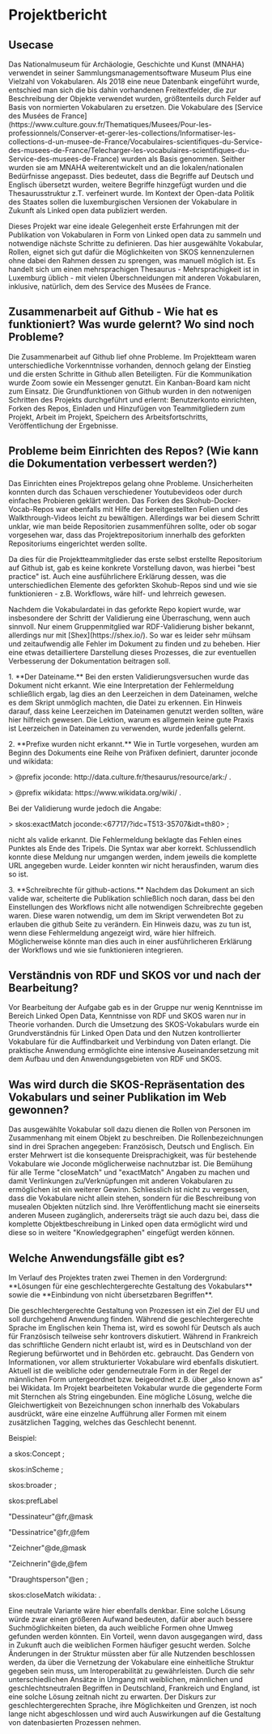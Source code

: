 # Projektbericht

## Usecase

<p>Das Nationalmuseum für Archäologie, Geschichte und Kunst (MNAHA) verwendet in seiner Sammlungsmanagementsoftware Museum Plus eine Vielzahl von Vokabularen. Als 2018 eine neue Datenbank eingeführt wurde, entschied man sich die bis dahin vorhandenen Freitextfelder, die zur Beschreibung der Objekte verwendet wurden, größtenteils durch Felder auf Basis von normierten Vokabularen zu ersetzen. Die Vokabulare des [Service des Musées de France](https://www.culture.gouv.fr/Thematiques/Musees/Pour-les-professionnels/Conserver-et-gerer-les-collections/Informatiser-les-collections-d-un-musee-de-France/Vocabulaires-scientifiques-du-Service-des-musees-de-France/Telecharger-les-vocabulaires-scientifiques-du-Service-des-musees-de-France) wurden als Basis genommen. Seither wurden sie am MNAHA weiterentwickelt und an die lokalen/nationalen Bedürfnisse angepasst. Dies bedeutet, dass die Begriffe auf Deutsch und Englisch übersetzt wurden, weitere Begriffe hinzgefügt wurden und die Thesaurusstruktur z.T. verfeinert wurde. Im Kontext der Open-data Politik des Staates sollen die luxemburgischen Versionen der Vokabulare in Zukunft als Linked open data publiziert werden.</p>

<p>Dieses Projekt war eine ideale Gelegenheit erste Erfahrungen mit der Publikation von Vokabularen in Form von Linked open data zu sammeln und notwendige nächste Schritte zu definieren. Das hier ausgewählte Vokabular, Rollen, eignet sich gut dafür die Möglichkeiten von SKOS kennenzulernen ohne dabei den Rahmen dessen zu sprengen, was manuell möglich ist. Es handelt sich um einen mehrsprachigen Thesaurus - Mehrsprachigkeit ist in Luxemburg üblich - mit vielen Überschneidungen mit anderen Vokabularen, inklusive, natürlich, dem des Service des Musées de France.</p>

## Zusammenarbeit auf Github - Wie hat es funktioniert? Was wurde gelernt? Wo sind noch Probleme?
<p>Die Zusammenarbeit auf Github lief ohne Probleme. Im Projektteam waren unterschiedliche Vorkenntnisse vorhanden, dennoch gelang der Einstieg und die ersten Schritte in Github allen Beteiligten. Für die Kommunikation wurde Zoom sowie ein Messenger genutzt. Ein Kanban-Board kam nicht zum Einsatz. Die Grundfunktionen von Github wurden in den notwenigen Schritten des Projekts durchgeführt und erlernt: Benutzerkonto einrichten, Forken des Repos, Einladen und Hinzufügen von Teammitgliedern zum Projekt, Arbeit im Projekt, Speichern des Arbeitsfortschritts, Veröffentlichung der Ergebnisse.</p>

## Probleme beim Einrichten des Repos? (Wie kann die Dokumentation verbessert werden?)
<p>Das Einrichten eines Projektrepos gelang ohne Probleme. Unsicherheiten konnten durch das Schauen verschiedener Youtubevideos oder durch einfaches Probieren geklärt werden. Das Forken des Skohub-Docker-Vocab-Repos war ebenfalls mit Hilfe der bereitgestellten Folien und des Walkthrough-Videos leicht zu bewältigen. Allerdings war bei diesem Schritt unklar, wie man beide Repositorien zusammenführen sollte, oder ob sogar vorgesehen war, dass das Projektrepositorium innerhalb des geforkten Repositoriums eingerichtet werden sollte.</p>
<p>Da dies für die Projektteammitglieder das erste selbst erstellte Repositorium auf Github ist, gab es keine konkrete Vorstellung davon, was hierbei "best practice" ist. Auch eine ausführlichere Erklärung dessen, was die unterschiedlichen Elemente des geforkten Skohub-Repos sind und wie sie funktionieren - z.B. Workflows, wäre hilf- und lehrreich gewesen.</p>
<p>Nachdem die Vokabulardatei in das geforkte Repo kopiert wurde, war insbesondere der Schritt der Validierung eine Überraschung, wenn auch sinnvoll. Nur einem Gruppenmitglied war RDF-Validierung bisher bekannt, allerdings nur mit [Shex](https://shex.io/). So war es leider sehr mühsam und zeitaufwendig alle Fehler im Dokument zu finden und zu beheben. Hier eine etwas detailliertere Darstellung dieses Prozesses, die zur eventuellen Verbesserung der Dokumentation beitragen soll.</p>
<p>1. **Der Dateiname.** Bei den ersten Validierungsversuchen wurde das Dokument nicht erkannt. Wie eine Interpretation der Fehlermeldung schließlich ergab, lag dies an den Leerzeichen in dem Dateinamen, welche es dem Skript unmöglich machten, die Datei zu erkennen. Ein Hinweis darauf, dass keine Leerzeichen im Dateinamen genutzt werden sollten, wäre hier hilfreich gewesen. Die Lektion, warum es allgemein keine gute Praxis ist Leerzeichen in Dateinamen zu verwenden, wurde jedenfalls gelernt.</p>
<p>2. **Prefixe wurden nicht erkannt.** Wie in Turtle vorgesehen, wurden am Beginn des Dokuments eine Reihe von Präfixen definiert, darunter joconde und wikidata:</p>
<p>
> @prefix joconde: http://data.culture.fr/thesaurus/resource/ark:/ .
</p>
<p>
> @prefix wikidata: https://www.wikidata.org/wiki/ .
</p>
<p>Bei der Validierung wurde jedoch die Angabe: </p>
<p>
> skos:exactMatch joconde:<67717/?idc=T513-35707&idt=th80> ;
</p>
<p> nicht als valide erkannt. Die Fehlermeldung beklagte das Fehlen eines Punktes als Ende des Tripels. Die Syntax war aber korrekt. Schlussendlich konnte diese Meldung nur umgangen werden, indem jeweils die komplette URL angegeben wurde. Leider konnten wir nicht herausfinden, warum dies so ist.</p>
<p> 3. **Schreibrechte für github-actions.** Nachdem das Dokument an sich valide war, scheiterte die Publikation schließlich noch daran, dass bei den Einstellungen des Workflows nicht alle notwendigen Schreibrechte gegeben waren. Diese waren notwendig, um dem im Skript verwendeten Bot zu erlauben die github Seite zu verändern. Ein Hinweis dazu, was zu tun ist, wenn diese Fehlermeldung angezeigt wird, wäre hier hilfreich. Möglicherweise könnte man dies auch in einer ausführlicheren Erklärung der Workflows und wie sie funktionieren integrieren. </p>

## Verständnis von RDF und SKOS vor und nach der Bearbeitung?
<p>Vor Bearbeitung der Aufgabe gab es in der Gruppe nur wenig Kenntnisse im Bereich Linked Open Data, Kenntnisse von RDF und SKOS waren nur in Theorie vorhanden. Durch die Umsetzung des SKOS-Vokabulars wurde ein Grundverständnis für Linked Open Data und den Nutzen kontrollierter Vokabulare für die Auffindbarkeit und Verbindung von Daten erlangt. Die praktische Anwendung ermöglichte eine intensive Auseinandersetzung mit dem Aufbau und den Anwendungsgebieten von RDF und SKOS.</p>

## Was wird durch die SKOS-Repräsentation des Vokabulars und seiner Publikation im Web gewonnen?

<p>Das ausgewählte Vokabular soll dazu dienen die Rollen von Personen im Zusammenhang mit einem Objekt zu beschreiben. Die Rollenbezeichnungen sind in drei Sprachen angegeben: Französisch, Deutsch und Englisch. Ein erster Mehrwert ist die konsequente Dreisprachigkeit, was für bestehende Vokabulare wie Joconde möglicherweise nachnutzbar ist. Die Bemühung für alle Terme "closeMatch" und "exactMatch" Angaben zu machen und damit Verlinkungen zu/Verknüpfungen mit anderen Vokabularen zu ermöglichen ist ein weiterer Gewinn. Schliesslich ist nicht zu vergessen, dass die Vokabulare nicht allein stehen, sondern für die Beschreibung von musealen Objekten nützlich sind. Ihre Veröffentlichung macht sie einerseits anderen Museen zugänglich, andererseits trägt sie auch dazu bei, dass die komplette Objektbeschreibung in Linked open data ermöglicht wird und diese so in weitere "Knowledgegraphen" eingefügt werden können.</p>

## Welche Anwendungsfälle gibt es?

<p>Im Verlauf des Projektes traten zwei Themen in den Vordergrund: **Lösungen für eine geschlechtergerechte Gestaltung des Vokabulars** sowie die **Einbindung von nicht übersetzbaren Begriffen**. <p>
<p>Die geschlechtergerechte Gestaltung von Prozessen ist ein Ziel der EU und soll durchgehend Anwendung finden. Während die geschlechtergerechte Sprache im Englischen kein Thema ist, wird es sowohl für Deutsch als auch für Französisch teilweise sehr kontrovers diskutiert. Während in Frankreich das schriftliche Gendern nicht erlaubt ist, wird es in Deutschland von der Regierung befürwortet und in Behörden etc. gebraucht. Das Gendern von Informationen, vor allem strukturierter Vokabulare wird ebenfalls diskutiert. Aktuell ist die weibliche oder genderneutrale Form in der Regel der männlichen Form untergeordnet bzw. beigeordnet z.B. über „also known as“ bei Wikidata. Im Projekt bearbeiteten Vokabular wurde die gegenderte Form mit Sternchen als String eingebunden. Eine mögliche Lösung, welche die Gleichwertigkeit von Bezeichnungen schon innerhalb des Vokabulars ausdrückt, wäre eine einzelne Aufführung aller Formen mit einem zusätzlichen Tagging, welches das Geschlecht benennt.</p> 
<p>Beispiel:</p>

<p> <Role/172141> </p>
<p>     a skos:Concept ; </p>
<p>     skos:inScheme <Role> ; </p>
<p>     skos:broader <Role172415> ; </p>
<p>     skos:prefLabel </p>
<p>         "Dessinateur"@fr,@mask </p>
<p>         "Dessinatrice"@fr,@fem </p>
<p>         "Zeichner"@de,@mask </p>
<p>         "Zeichnerin"@de,@fem </p>
<p>         "Draughtsperson"@en ; </p>
<p>     skos:closeMatch wikidata:<Q15296811> .</p>

<p>Eine neutrale Variante wäre hier ebenfalls denkbar. 
Eine solche Lösung würde zwar einen größeren Aufwand bedeuten, dafür aber auch bessere Suchmöglichkeiten bieten, da auch weibliche Formen ohne Umweg gefunden werden könnten. Ein Vorteil, wenn davon ausgegangen wird, dass in Zukunft auch die weiblichen Formen häufiger gesucht werden.
Solche Änderungen in der Struktur müssten aber für alle Nutzenden beschlossen werden, da über die Vernetzung der Vokabulare eine einheitliche Struktur gegeben sein muss, um Interoperabilität zu gewährleisten. Durch die sehr unterschiedlichen Ansätze in Umgang mit weiblichen, männlichen und geschlechtsneutralen Begriffen in Deutschland, Frankreich und England, ist eine solche Lösung zeitnah nicht zu erwarten. Der Diskurs zur geschlechtergerechten Sprache, ihre Möglichkeiten und Grenzen, ist noch lange nicht abgeschlossen und wird auch Auswirkungen auf die Gestaltung von datenbasierten Prozessen nehmen.</p>


